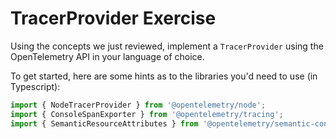 # TracerProvider Exercise

Using the concepts we just reviewed, implement a `TracerProvider` using the OpenTelemetry API in your language of choice.

To get started, here are some hints as to the libraries you'd need to use (in Typescript):

``` typescript
import { NodeTracerProvider } from '@opentelemetry/node';
import { ConsoleSpanExporter } from '@opentelemetry/tracing';
import { SemanticResourceAttributes } from '@opentelemetry/semantic-conventions';
```